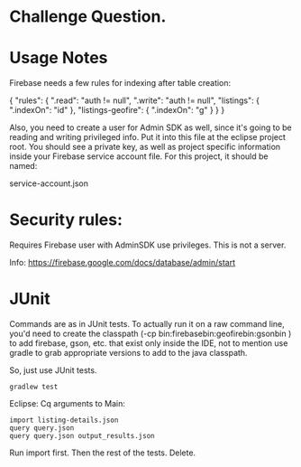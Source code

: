 # Challenge Question.

# Usage Notes
Firebase needs a few rules for indexing after table creation:

{
  "rules": {
    ".read": "auth != null",
    ".write": "auth != null",
    "listings": {
      ".indexOn": "id"
    },
    "listings-geofire": {
      ".indexOn": "g"
    }
  }
}

Also, you need to create a user for Admin SDK as well, since it's going to be
reading and writing privileged info. Put it into this file at the eclipse
project root. You should see a private key, as well as project specific
information inside your Firebase service account file. For this project,
it should be named:

service-account.json

# Security rules:
Requires Firebase user with AdminSDK use privileges. This is not a server.


Info:
  https://firebase.google.com/docs/database/admin/start

# JUnit
Commands are as in JUnit tests. To actually run it on a raw command line, you'd
need to create the classpath (-cp bin:firebasebin:geofirebin:gsonbin ) to add
firebase, gson, etc. that exist only inside the IDE, not to mention use gradle
to grab appropriate versions to add to the java classpath.

So, just use JUnit tests.

	gradlew test

Eclipse: 
Cq arguments to Main:

	import listing-details.json
	query query.json
	query query.json output_results.json

Run import first. Then the rest of the tests. Delete.
